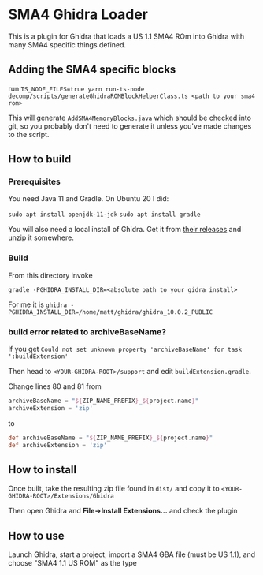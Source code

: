 # SMA4 Ghidra Loader

This is a plugin for Ghidra that loads a US 1.1 SMA4 ROm into Ghidra with many SMA4 specific things defined.

## Adding the SMA4 specific blocks

run `TS_NODE_FILES=true yarn run-ts-node decomp/scripts/generateGhidraROMBlockHelperClass.ts <path to your sma4 rom>`

This will generate `AddSMA4MemoryBlocks.java` which should be checked into git, so you probably don't need to generate it unless you've made changes to the script.

## How to build

### Prerequisites

You need Java 11 and Gradle. On Ubuntu 20 I did:

`sudo apt install openjdk-11-jdk`
`sudo apt install gradle`

You will also need a local install of Ghidra. Get it from [their releases](https://github.com/NationalSecurityAgency/ghidra/releases) and unzip it somewhere.

### Build

From this directory invoke

`gradle -PGHIDRA_INSTALL_DIR=<absolute path to your gidra install>`

For me it is `ghidra -PGHIDRA_INSTALL_DIR=/home/matt/ghidra/ghidra_10.0.2_PUBLIC`

### build error related to archiveBaseName?

If you get `Could not set unknown property 'archiveBaseName' for task ':buildExtension'`

Then head to `<YOUR-GHIDRA-ROOT>/support` and edit `buildExtension.gradle`.

Change lines 80 and 81 from

```gradle
archiveBaseName = "${ZIP_NAME_PREFIX}_${project.name}"
archiveExtension = 'zip'
```

to

```gradle
def archiveBaseName = "${ZIP_NAME_PREFIX}_${project.name}"
def archiveExtension = 'zip'
```

## How to install

Once built, take the resulting zip file found in `dist/` and copy it to `<YOUR-GHIDRA-ROOT>/Extensions/Ghidra`

Then open Ghidra and **File->Install Extensions...** and check the plugin

## How to use

Launch Ghidra, start a project, import a SMA4 GBA file (must be US 1.1), and choose "SMA4 1.1 US ROM" as the type
